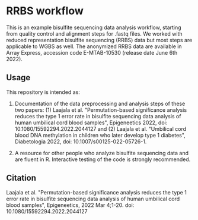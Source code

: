# RRBS workflow

This is an example bisulfite sequencing data analysis workflow, starting from quality control and alignment steps for .fastq files. We worked with reduced representation bisulfite sequencing (RRBS) data but most steps are applicable to WGBS as well. The anonymized RRBS data are available in Array Express, accession code E-MTAB-10530 (release date June 6th 2022).

## Usage

This repository is intended as:

1. Documentation of the data preprocessing and analysis steps of these two papers: (1) Laajala et al. "Permutation-based significance analysis reduces the type 1 error rate in bisulfite sequencing data analysis of human umbilical cord blood samples", Epigeneetics 2022, doi: 10.1080/15592294.2022.2044127 and (2) Laajala et al. "Umbilical cord blood DNA methylation in children who later develop type 1 diabetes", Diabetologia 2022, doi: 10.1007/s00125-022-05726-1.

2. A resource for other people who analyze bisulfite sequencing data and are fluent in R. Interactive testing of the code is strongly recommended.

## Citation

Laajala et al. "Permutation-based significance analysis reduces the type 1 error rate in bisulfite sequencing data analysis of human umbilical cord blood samples", Epigeneetics, 2022 Mar 4;1-20. doi: 10.1080/15592294.2022.2044127



